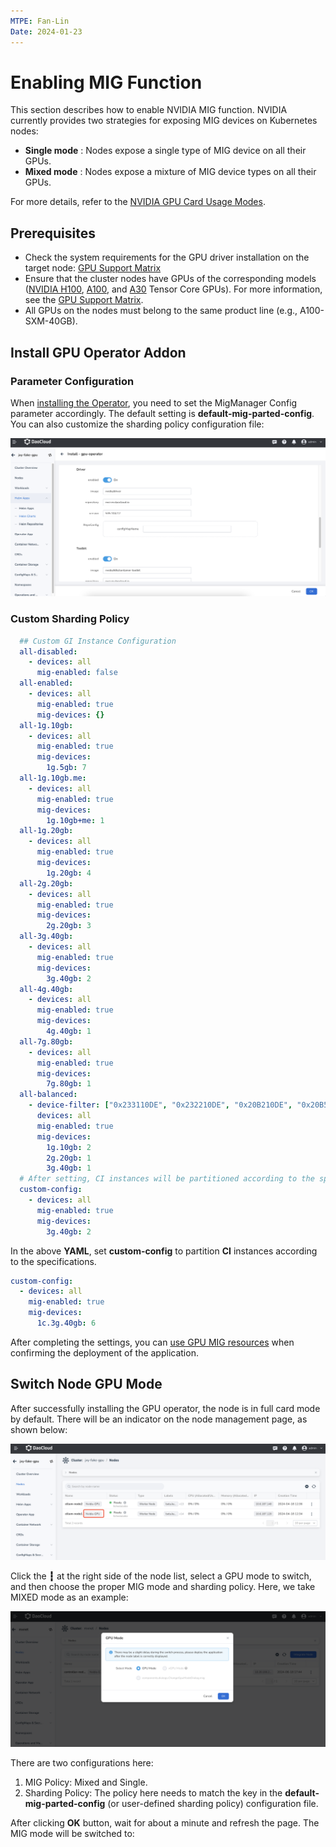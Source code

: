 ```yaml
---
MTPE: Fan-Lin
Date: 2024-01-23
---
```


# Enabling MIG Function

This section describes how to enable NVIDIA MIG function. NVIDIA currently provides two strategies for exposing MIG devices on Kubernetes nodes:

- **Single mode** : Nodes expose a single type of MIG device on all their GPUs.
- **Mixed mode** : Nodes expose a mixture of MIG device types on all their GPUs.

For more details, refer to the [NVIDIA GPU Card Usage Modes](../index.md).

## Prerequisites

- Check the system requirements for the GPU driver installation on the target node: [GPU Support Matrix](../../gpu_matrix.md)
- Ensure that the cluster nodes have GPUs of the corresponding models
  ([NVIDIA H100](https://www.nvidia.com/en-us/data-center/h100/),
  [A100](https://www.nvidia.com/en-us/data-center/a100/),
  and [A30](https://www.nvidia.com/en-us/data-center/products/a30-gpu/) Tensor Core GPUs).
  For more information, see the [GPU Support Matrix](gpu_matrix.md).
- All GPUs on the nodes must belong to the same product line (e.g., A100-SXM-40GB).

## Install GPU Operator Addon

### Parameter Configuration

When [installing the Operator](../install_nvidia_driver_of_operator.md), you need to set the MigManager Config parameter accordingly. The default setting is **default-mig-parted-config**. You can also customize the sharding policy configuration file:

![single](../../images/gpu-operator-mig.png)

### Custom Sharding Policy

```yaml
  ## Custom GI Instance Configuration
  all-disabled:
    - devices: all
      mig-enabled: false
  all-enabled:
    - devices: all
      mig-enabled: true
      mig-devices: {}
  all-1g.10gb:
    - devices: all
      mig-enabled: true
      mig-devices:
        1g.5gb: 7
  all-1g.10gb.me:
    - devices: all
      mig-enabled: true
      mig-devices:
        1g.10gb+me: 1
  all-1g.20gb:
    - devices: all
      mig-enabled: true
      mig-devices:
        1g.20gb: 4
  all-2g.20gb:
    - devices: all
      mig-enabled: true
      mig-devices:
        2g.20gb: 3
  all-3g.40gb:
    - devices: all
      mig-enabled: true
      mig-devices:
        3g.40gb: 2
  all-4g.40gb:
    - devices: all
      mig-enabled: true
      mig-devices:
        4g.40gb: 1
  all-7g.80gb:
    - devices: all
      mig-enabled: true
      mig-devices:
        7g.80gb: 1
  all-balanced:
    - device-filter: ["0x233110DE", "0x232210DE", "0x20B210DE", "0x20B510DE", "0x20F310DE", "0x20F510DE"]
      devices: all
      mig-enabled: true
      mig-devices:
        1g.10gb: 2
        2g.20gb: 1
        3g.40gb: 1
  # After setting, CI instances will be partitioned according to the specified configuration
  custom-config:
    - devices: all
      mig-enabled: true
      mig-devices:
        3g.40gb: 2
```

In the above **YAML**, set **custom-config** to partition **CI** instances according to the specifications.

```yaml
custom-config:
  - devices: all
    mig-enabled: true
    mig-devices:
      1c.3g.40gb: 6
```

After completing the settings, you can [use GPU MIG resources](mig_usage.md) when confirming the deployment of the application.

## Switch Node GPU Mode

After successfully installing the GPU operator, the node is in full card mode by default. There will be an indicator on the node management page, as shown below:

![mixed](../../images/node-gpu.png)

Click the __┇__ at the right side of the node list, select a GPU mode to switch,
and then choose the proper MIG mode and sharding policy. Here, we take MIXED mode as an example:

![mig](../../images/mig-select.png)

There are two configurations here:

1. MIG Policy: Mixed and Single.
2. Sharding Policy: The policy here needs to match the key in the **default-mig-parted-config** (or user-defined sharding policy) configuration file.

After clicking **OK** button, wait for about a minute and refresh the page. The MIG mode will be switched to:

